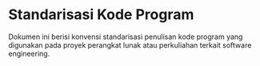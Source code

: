 # Standarisasi Kode Program
Dokumen ini berisi konvensi standarisasi penulisan kode program yang digunakan pada proyek perangkat lunak atau perkuliahan terkait software engineering.

